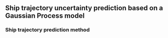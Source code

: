 ## Ship trajectory uncertainty prediction based on a Gaussian Process model

### Ship trajectory prediction method


